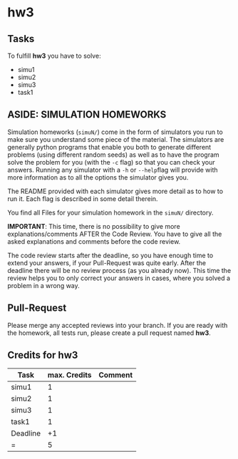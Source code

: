 # hw3

## Tasks

To fulfill **hw3** you have to solve:

- simu1
- simu2
- simu3
- task1

## ASIDE: SIMULATION HOMEWORKS

Simulation homeworks (`simuN/`) come in the form of simulators you run to make
sure you understand some piece of the material. The simulators are generally
python programs that enable you both to generate different problems (using
different random seeds) as well as to have the program solve the problem for you
(with the `-c` flag) so that you can check your answers. Running any simulator
with a `-h` or `--help`flag will provide with more information as to all the
options the simulator gives you.

The README provided with each simulator gives more detail as to how to run it.
Each flag is described in some detail therein.

You find all Files for your simulation homework in the `simuN/` directory.

**IMPORTANT**: This time, there is no possibility to give more
explanations/comments  AFTER the Code Review. You have to give all the asked
explanations and comments before the code review.

The code review starts after the deadline, so you have enough time to extend
your answers, if your Pull-Request was quite early. After the deadline there
will be no review process (as you already now). This time the review helps you
to only correct your answers in cases, where you solved a problem in a wrong
way.

## Pull-Request

Please merge any accepted reviews into your branch. If you are ready with the
homework, all tests run, please create a pull request named **hw3**.

## Credits for hw3

| Task     | max. Credits | Comment |
| -------- | ------------ | ------- |
| simu1    | 1            |         |
| simu2    | 1            |         |
| simu3    | 1            |         |
| task1    | 1            |         |
| Deadline | +1           |         |
| =        | 5            |         |
